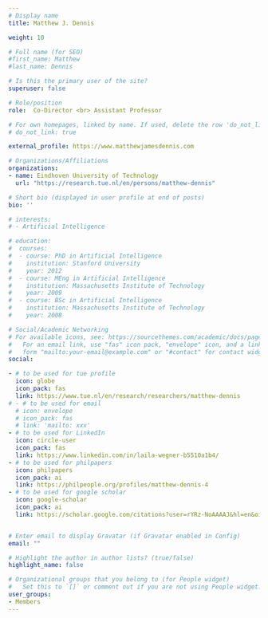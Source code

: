 ```yaml
---
# Display name
title: Matthew J. Dennis

weight: 10

# Full name (for SEO)
#first_name: Matthew
#last_name: Dennis

# Is this the primary user of the site?
superuser: false

# Role/position
role:  Co-Director <br> Assistant Professor

# For own homepages, linked by name. If used, delete the row 'do_not_link: true'
# do_not_link: true

external_profile: https://www.matthewjamesdennis.com

# Organizations/Affiliations
organizations:
- name: Eindhoven University of Technology
  url: "https://research.tue.nl/en/persons/matthew-dennis"

# Short bio (displayed in user profile at end of posts)
bio: ''

# interests:
# - Artificial Intelligence

# education:
#  courses:
#  - course: PhD in Artificial Intelligence
#    institution: Stanford University
#    year: 2012
#  - course: MEng in Artificial Intelligence
#    institution: Massachusetts Institute of Technology
#    year: 2009
#  - course: BSc in Artificial Intelligence
#    institution: Massachusetts Institute of Technology
#    year: 2008

# Social/Academic Networking
# For available icons, see: https://sourcethemes.com/academic/docs/page-builder/#icons
#   For an email link, use "fas" icon pack, "envelope" icon, and a link in the
#   form "mailto:your-email@example.com" or "#contact" for contact widget.
social:

- # to be used for tue profile
  icon: globe
  icon_pack: fas
  link: https://www.tue.nl/en/research/researchers/matthew-dennis
# - # to be used for email
  # icon: envelope
  # icon_pack: fas
  # link: 'mailto: xxx'
- # to be used for LinkedIn
  icon: circle-user
  icon_pack: fas
  link: https://www.linkedin.com/in/laila-wegner-b5510a1b4/
- # to be used for philpapers
  icon: philpapers
  icon_pack: ai
  link: https://philpeople.org/profiles/matthew-dennis-4
- # to be used for google scholar
  icon: google-scholar
  icon_pack: ai
  link: https://scholar.google.com/citations?user=rYRz-NoAAAAJ&hl=en&oi=ao


# Enter email to display Gravatar (if Gravatar enabled in Config)
email: ""

# Highlight the author in author lists? (true/false)
highlight_name: false

# Organizational groups that you belong to (for People widget)
#   Set this to `[]` or comment out if you are not using People widget.
user_groups:
- Members
---
```

